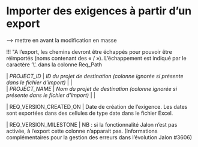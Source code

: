 # Importer des exigences à partir d’un export

--> mettre en avant la modification en masse

!!! "A l’export, les chemins devront être échappés pour pouvoir être réimportés (noms contenant des « / »). L’échappement est indiqué par le caractère ‘\’. dans la colonne Req_Path


| *PROJECT_ID*  | *ID du projet de destination (colonne ignorée si présente dans le fichier d’import)*                                                                                                                                                                                                                                                                                                                                                                                                                                                                                                                                                                                                                                                                                                                                                                                                                                                                                                                                                                                                                                                                | |   
| *PROJECT_NAME* | *Nom du projet de destination (colonne ignorée si présente dans le fichier d’import)*                                                                                                                                                                                                                                                                                                                                                                                                                                                                                                                                                                                                                                                                                                                                                                                                                                                                                                                                                                                                                                                               | |

| REQ_VERSION_CREATED_ON         | Date de création de l’exigence. Les dates sont exportées dans des cellules de type date dans le fichier Excel.

| REQ_VERSION_MILESTONE          | NB : si la fonctionnalité Jalon n’est pas activée, à l’export cette colonne n’apparait pas. (Informations complémentaires pour la gestion des erreurs dans l’évolution Jalon #3606) 
<!--stackedit_data:
eyJoaXN0b3J5IjpbLTI2MTU0NTQ4OCwtMTg0MzQyNDQ5MSw4Nj
E2Njg2MDYsLTIwNjU0MjQyNjJdfQ==
-->